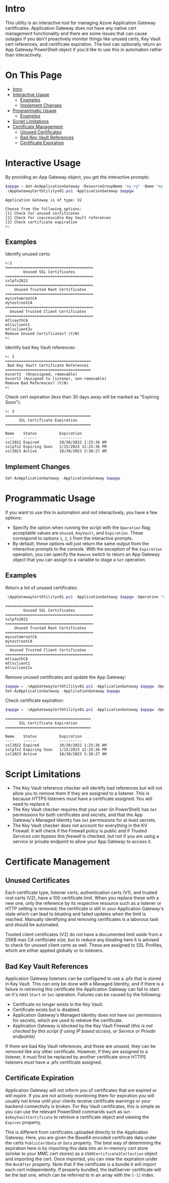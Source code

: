 # Intro
This utility is an interactive tool for managing Azure Application Gateway certificates.  Application Gateway does not have any native cert management functionality and there are some issues that can cause outages if you don't proactively monitor things like unused certs, Key Vault cert references, and certificate expiration.  The tool can optionally return an App Gateway PowerShell object if you'd like to use this in automation rather than interactively.

# On This Page <!-- omit in toc -->
- [Intro](#intro)
- [Interactive Usage](#interactive-usage)
  - [Examples](#examples)
  - [Implement Changes](#implement-changes)
- [Programmatic Usage](#programmatic-usage)
  - [Examples](#examples-1)
- [Script Limitations](#script-limitations)
- [Certificate Management](#certificate-management)
  - [Unused Certificates](#unused-certificates)
  - [Bad Key Vault References](#bad-key-vault-references)
  - [Certificate Expiration](#certificate-expiration)

# Interactive Usage
By providing an App Gateway object, you get the interactive prompts:
```powershell
$appgw = Get-AzApplicationGateway -ResourceGroupName "my-rg" -Name "my-appgw"
.\AppGatewayCertUtilityv01.ps1 -ApplicationGateway $appgw
```
```
Application Gateway is of type: V2

Choose from the following options:
[1] Check for unused certificates
[2] Check for inaccessible Key Vault references
[3] Check certificate expiration
>:
```
## Examples
Identify unused certs:
```
>:1
=======================================
        Unused SSL Certificates
=======================================
sslpfx2022
=======================================
    Unused Trusted Root Certificates
=======================================
mycustomrootCA
mytestrootCA
=======================================
  Unused Trusted Client Certificates
=======================================
mtlsauthCA
mtlsclient1
mtlsclient2v
Remove Unused Certificates? (Y/N)
>:
```
Identify bad Key Vault references:
```
>: 2
======================================
 Bad Key Vault Certificate References
======================================
kvcert1  (Unassigned, removable)
kvcert2 (Assigned to listener, non-removable)
Remove Bad References? (Y/N)
>:
```
Check cert expiration (less than 30 days away will be marked as "Expiring Soon"):
```
>: 3
======================================
      SSL Certificate Expiration
======================================

Name    Status          Expiration
----    ------          ----------
ssl2022 Expired         10/30/2022 1:25:36 AM
sslpfx2 Expiring Soon   1/15/2023 12:25:36 PM
ssl2023 Active          10/30/2023 3:30:27 AM
```

## Implement Changes
```powershell
Set-AzApplicationGateway -ApplicationGateway $appgw
```

# Programmatic Usage
If you want to use this in automation and not interactively, you have a few options:
- Specify the option when running the script with the `Operation` flag; acceptable values are `Unused`, `KeyVault`, and `Expiration`.  These correspond to options `1`, `2`, `3` from the interactive prompts.
- By default, these options will just return the same output from the interactive prompts to the console.  With the exception of the `Expiration` operation, you can specify the `Remove` switch to return an App Gateway object that you can assign to a variable to stage a `Set` operation.

## Examples
Return a list of unused certificates:
```powershell
.\AppGatewayCertUtilityv01.ps1 -ApplicationGateway $appgw -Operation "Unused"
```
```
=======================================
        Unused SSL Certificates
=======================================
sslpfx2022
=======================================
    Unused Trusted Root Certificates
=======================================
mycustomrootCA
mytestrootCA
=======================================
  Unused Trusted Client Certificates
=======================================
mtlsauthCA
mtlsclient1
mtlsclient2v
```
Remove unused certificates and update the App Gateway:
```powershell
$appgw = .\AppGatewayCertUtilityv01.ps1 -ApplicationGateway $appgw -Operation "Unused" -Remove
Set-AzApplicationGateway -ApplicationGateway $appgw
```
Check certificate expiration:
```powershell
$appgw = .\AppGatewayCertUtilityv01.ps1 -ApplicationGateway $appgw -Operation "Expiration"
```
```
======================================
      SSL Certificate Expiration
======================================

Name    Status          Expiration
----    ------          ----------
ssl2022 Expired         10/30/2022 1:25:36 AM
sslpfx2 Expiring Soon   1/15/2023 12:25:36 PM
ssl2023 Active          10/30/2023 3:30:27 AM
```

# Script Limitations
- The Key Vault reference checker will identify bad references but will not allow you to remove them if they are assigned to a listener.  This is because HTTPS listeners *must* have a certificate assigned.  You will need to replace it.
- The Key Vault checker requires that your user (in PowerShell) has `Get` permissions for both certificates and secrets, and that the App Gateway's Managed Identity has `Get` permissions for at least secrets.
- The Key Vault checker does not account for everything in the KV Firewall.  It will check if the Firewall policy is public and if *Trusted Services can bypass this firewall* is checked, but not if you are using a service or private endpoint to allow your App Gateway to access it.

# Certificate Management

## Unused Certificates
Each certificate type, listener certs, authentication certs (V1), and trusted root certs (V2), have a 100 certificate limit.  When you replace these with a new one, only the reference by its respective resource such as a listener or HTTP setting is removed; the certificate is still in your Application Gateway's state which can lead to bloating and failed updates when the limit is reached.  Manually identifying and removing certificates is a laborous task and should be automated.

Trusted client certificates (V2) do not have a documented limit aside from a 25KB max CA certficiate size, but to reduce any bloating here it is advised to check for unused client certs as well.  These are assigned to SSL Profiles, which are either applied globally or to listeners.

## Bad Key Vault References
Application Gateway listeners can be configured to use a .pfx that is stored in Key Vault.  This can only be done with a Managed Identity, and if there is a failure in retreiving this certificate the Application Gateway can fail to start on it's next `Start` or `Set` operation.  Failures can be caused by the following:
- Certificate no longer exists in the Key Vault.
- Certificate exists but is disabled.
- Application Gateway's Managed Identity does not have `Get` permissions for secrets, which are used to retreive the certificate.
- Application Gateway is blocked by the Key Vault Firewall (*this is not checked by this script if using IP based access, or Service or Private endpoints*)

If there are bad Key Vault references, and these are unused, they can be removed like any other certificate.  However, if they are assigned to a listener, it must first be replaced by another certificate since HTTPS listeners *must* have a .pfx certificate assigned.

## Certificate Expiration
Application Gateway will not inform you of certificates that are expired or will expire.  If you are not actively monitoring them for expiration you will usually not know until your clients receive certificate warnings or your backend connectivity is broken.  For Key Vault certificates, this is simple as you can use the relevant PowerShell commands such as `Get-AzKeyVaultCertificate` to retreive a certificate object and viewing the `Expires` property.

This is different from certificates uploaded directly to the Application Gateway.  Here, you are given the Base64 encoded certificate data under the certs `PublicCertData` or `Data` property.  The best way of determining the expiration here is by importing this data into an in-memory cert store (similar to your MMC cert stores) as a `X509Certificate2Collection` object and importing the cert.  Once imported, you can view the expiration under the `NotAfter` property.  Note that if the certificate is a bundle it will import each cert independently.  If properly bundled, the leaf/server certificate will be the last one, which can be referred to in an array with the `[-1]` index.
